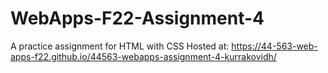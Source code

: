 # WebApps-F22-Assignment-4
A practice assignment for HTML with CSS
Hosted at:
https://44-563-web-apps-f22.github.io/44563-webapps-assignment-4-kurrakovidh/
